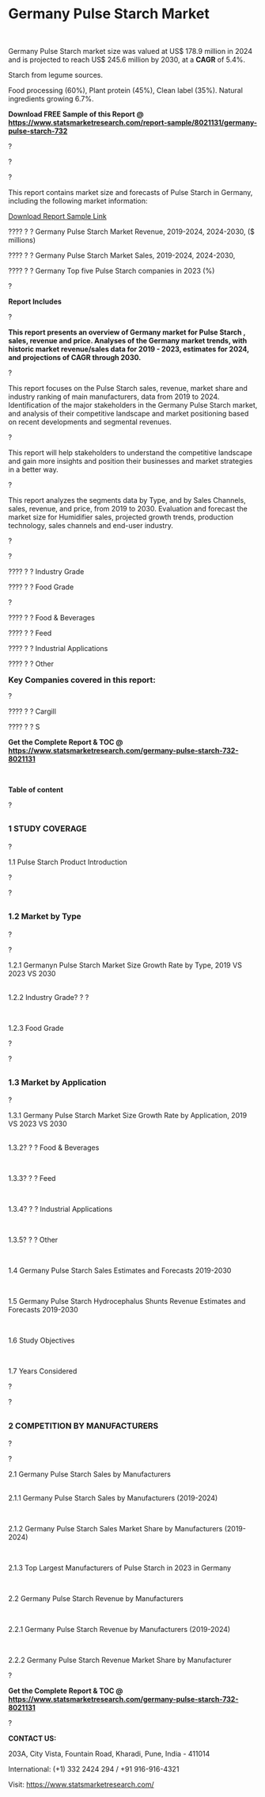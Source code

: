 <h1>Germany Pulse Starch Market</h1><br/><p>Germany Pulse Starch market size was valued at US$ 178.9 million in 2024 and is projected to reach US$ 245.6 million by 2030, at a <strong>CAGR</strong> of 5.4%.</p>
 
 
 
 <p>Starch from legume sources.</p>
 
 
 
 <p>Food processing (60%), Plant protein (45%), Clean label (35%). Natural ingredients growing 6.7%.</p>
 
 
 
 <div><b>Download FREE Sample of this Report @ <a href="https://www.statsmarketresearch.com/download-free-sample/8021131/germany-pulse-starch-732">https://www.statsmarketresearch.com/report-sample/8021131/germany-pulse-starch-732</a></b></div>
 
 
 
 <p>? </p>
 
 
 
 <p>? </p>
 
 
 
 <p>? </p>
 
 
 
 <p>This report contains market size and forecasts of Pulse Starch in Germany, including the following market information:</p>
 
 
 
 <p><a href="https://www.statsmarketresearch.com/download-free-sample/8021131/germany-pulse-starch-732">Download Report Sample Link</a></p>
 
 
 
 <p>???? ? ? Germany Pulse Starch Market Revenue, 2019-2024, 2024-2030, ($ millions)</p>
 
 
 
 <p>???? ? ? Germany Pulse Starch Market Sales, 2019-2024, 2024-2030,</p>
 
 
 
 <p>???? ? ? Germany Top five Pulse Starch companies in 2023 (%)</p>
 
 
 
 <p>? </p>
 
 
 
 <p><strong>Report Includes</strong></p>
 
 
 
 <p>? </p>
 
 
 
 <p><strong>This report presents an overview of Germany market for Pulse Starch , sales, revenue and price. Analyses of the Germany market trends, with historic market revenue/sales data for 2019 - 2023, estimates for 2024, and projections of <strong>CAGR</strong> through 2030.</strong></p>
 
 
 
 <p>? </p>
 
 
 
 <p>This report focuses on the Pulse Starch sales, revenue, market share and industry ranking of main manufacturers, data from 2019 to 2024. Identification of the major stakeholders in the Germany Pulse Starch market, and analysis of their competitive landscape and market positioning based on recent developments and segmental revenues.</p>
 
 
 
 <p>? </p>
 
 
 
 <p>This report will help stakeholders to understand the competitive landscape and gain more insights and position their businesses and market strategies in a better way.</p>
 
 
 
 <p>? </p>
 
 
 
 <p>This report analyzes the segments data by Type, and by Sales Channels, sales, revenue, and price, from 2019 to 2030. Evaluation and forecast the market size for Humidifier sales, projected growth trends, production technology, sales channels and end-user industry.</p>
 
 
 
 <p>? </p>
 
 
 
 <p>? </p>
 
 
 
 <p>???? ? ? Industry Grade</p>
 
 
 
 <p>???? ? ? Food Grade</p>
 
 
 
 <p>? </p>
 
 
 
 <p>???? ? ? Food & Beverages</p>
 
 
 
 <p>???? ? ? Feed</p>
 
 
 
 <p>???? ? ? Industrial Applications</p>
 
 
 
 <p>???? ? ? Other</p>
 
 
 
 <p><span style="font-size:16px"><strong>Key Companies covered in this report:</strong></span></p>
 
 
 
 <p>? </p>
 
 
 
 <p>???? ? ? Cargill</p>
 
 
 
 <p>???? ? ? S</p>
 
 
 
 <div><b>Get the Complete Report & TOC @ <a href="https://www.statsmarketresearch.com/germany-pulse-starch-732-8021131">https://www.statsmarketresearch.com/germany-pulse-starch-732-8021131</a></b></div>
 
 
 
 <p><br />
 
 <b>Table of content</b></p>
 
 
 
 <p>? </p>
 
 
 
 <h2><span style="font-size:16px"><strong>1 STUDY COVERAGE</strong></span></h2>
 
 
 
 <p>? </p>
 
 
 
 <p>1.1 Pulse Starch Product Introduction</p>
 
 
 
 <p>? </p>
 
 
 
 <p>? </p>
 
 
 
 <h2><span style="font-size:16px"><strong>1.2 Market by Type</strong></span></h2>
 
 
 
 <p>? </p>
 
 
 
 <p>? </p>
 
 
 
 <p>1.2.1 Germanyn Pulse Starch Market Size Growth Rate by Type, 2019 VS 2023 VS 2030<br />
 
 <br />
 
 1.2.2 Industry Grade? ? ? <br />
 
 <br />
 
 1.2.3 Food Grade<br />
 
 ? </p>
 
 
 
 <p>? </p>
 
 
 
 <h2><span style="font-size:16px"><strong>1.3 Market by Application</strong></span></h2>
 
 
 
 <p>? </p>
 
 
 
 <p>1.3.1 Germany Pulse Starch Market Size Growth Rate by Application, 2019 VS 2023 VS 2030<br />
 
 <br />
 
 1.3.2? ? ? Food & Beverages<br />
 
 <br />
 
 1.3.3? ? ? Feed<br />
 
 <br />
 
 1.3.4? ? ? Industrial Applications<br />
 
 <br />
 
 1.3.5? ? ? Other<br />
 
 <br />
 
 1.4 Germany Pulse Starch Sales Estimates and Forecasts 2019-2030<br />
 
 <br />
 
 1.5 Germany Pulse Starch Hydrocephalus Shunts Revenue Estimates and Forecasts 2019-2030<br />
 
 <br />
 
 1.6 Study Objectives<br />
 
 <br />
 
 1.7 Years Considered</p>
 
 
 
 <p>? </p>
 
 
 
 <p>? </p>
 
 
 
 <h2><span style="font-size:16px"><strong>2 COMPETITION BY MANUFACTURERS</strong></span></h2>
 
 
 
 <p>? </p>
 
 
 
 <p>? </p>
 
 
 
 <p>2.1 Germany Pulse Starch Sales by Manufacturers<br />
 
 <br />
 
 2.1.1 Germany Pulse Starch Sales by Manufacturers (2019-2024)<br />
 
 <br />
 
 2.1.2 Germany Pulse Starch Sales Market Share by Manufacturers (2019-2024)<br />
 
 <br />
 
 2.1.3 Top Largest Manufacturers of Pulse Starch in 2023 in Germany<br />
 
 <br />
 
 2.2 Germany Pulse Starch Revenue by Manufacturers<br />
 
 <br />
 
 2.2.1 Germany Pulse Starch Revenue by Manufacturers (2019-2024)<br />
 
 <br />
 
 2.2.2 Germany Pulse Starch Revenue Market Share by Manufacturer</p>
 
 
 
 <p>? </p>
 
 
 
 <div><b>Get the Complete Report & TOC @ <a href="https://www.statsmarketresearch.com/germany-pulse-starch-732-8021131">https://www.statsmarketresearch.com/germany-pulse-starch-732-8021131</a></b></div>
 
 
 
 <p>? </p>
 
 
 
 <p><b>CONTACT US:</b><br />
 
 203A, City Vista, Fountain Road, Kharadi, Pune, India - 411014<br />
 
 International: (+1) 332 2424 294 / +91 916-916-4321<br />
 
 Visit: <a href="https://www.statsmarketresearch.com/">https://www.statsmarketresearch.com/</a></p>